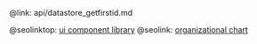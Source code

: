 @link: api/datastore_getfirstid.md

@seolinktop: [ui component library](https://webix.com)
@seolink: [organizational chart](https://webix.com/widget/organogram/)